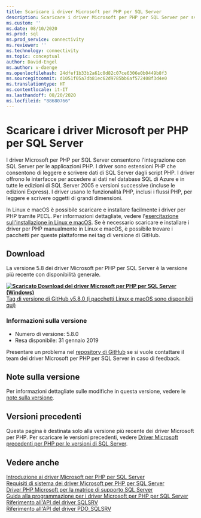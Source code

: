 ```yaml
---
title: Scaricare i driver Microsoft per PHP per SQL Server
description: Scaricare i driver Microsoft per PHP per SQL Server per sviluppare applicazioni PHP che si connettono a SQL Server e al database SQL di Azure.
ms.custom: ''
ms.date: 08/10/2020
ms.prod: sql
ms.prod_service: connectivity
ms.reviewer: ''
ms.technology: connectivity
ms.topic: conceptual
author: David-Engel
ms.author: v-daenge
ms.openlocfilehash: 24dfef1b33b2a61c0d82c07ce6306e0b0449b8f3
ms.sourcegitcommit: d1051f05a7db81ec62d9785bb6af572408f3d4e0
ms.translationtype: HT
ms.contentlocale: it-IT
ms.lasthandoff: 08/20/2020
ms.locfileid: "88680766"
---
```

# <a name="download-the-microsoft-drivers-for-php-for-sql-server"></a>Scaricare i driver Microsoft per PHP per SQL Server

I driver Microsoft per PHP per SQL Server consentono l'integrazione con SQL Server per le applicazioni PHP. I driver sono estensioni PHP che consentono di leggere e scrivere dati di SQL Server dagli script PHP. I driver offrono le interfacce per accedere ai dati nel database SQL di Azure e in tutte le edizioni di SQL Server 2005 e versioni successive (incluse le edizioni Express). I driver usano le funzionalità PHP, inclusi i flussi PHP, per leggere e scrivere oggetti di grandi dimensioni.

In Linux e macOS è possibile scaricare e installare facilmente i driver per PHP tramite PECL. Per informazioni dettagliate, vedere l'[esercitazione sull'installazione in Linux e macOS](installation-tutorial-linux-mac.md). Se è necessario scaricare e installare i driver per PHP manualmente in Linux e macOS, è possibile trovare i pacchetti per queste piattaforme nei tag di versione di GitHub.

## <a name="download"></a>Download

La versione 5.8 dei driver Microsoft per PHP per SQL Server è la versione più recente con disponibilità generale.

**[![Scaricato](../../ssms/media/download-icon.png) Download del driver Microsoft per PHP per SQL Server (Windows)](https://go.microsoft.com/fwlink/?linkid=2120362)**  
[Tag di versione di GitHub v5.8.0 (i pacchetti Linux e macOS sono disponibili qui)](https://github.com/Microsoft/msphpsql/releases/tag/v5.8.0)

### <a name="version-information"></a>Informazioni sulla versione

- Numero di versione: 5.8.0
- Resa disponibile: 31 gennaio 2019

Presentare un problema nel [repository di GitHub](https://github.com/Microsoft/msphpsql/issues) se si vuole contattare il team dei driver Microsoft per PHP per SQL Server in caso di feedback.

## <a name="release-notes"></a>Note sulla versione

Per informazioni dettagliate sulle modifiche in questa versione, vedere le [note sulla versione](release-notes-php-sql-driver.md).

## <a name="previous-releases"></a>Versioni precedenti

Questa pagina è destinata solo alla versione più recente dei driver Microsoft per PHP. Per scaricare le versioni precedenti, vedere [Driver Microsoft precedenti per PHP per le versioni di SQL Server](release-notes-php-sql-driver.md#previous-releases).

## <a name="see-also"></a>Vedere anche

[Introduzione ai driver Microsoft per PHP per SQL Server](getting-started-with-the-php-sql-driver.md)  
[Requisiti di sistema dei driver Microsoft per PHP per SQL Server](system-requirements-for-the-php-sql-driver.md)  
[Driver PHP Microsoft per la matrice di supporto SQL Server](microsoft-php-drivers-for-sql-server-support-matrix.md)  
[Guida alla programmazione per i driver Microsoft per PHP per SQL Server](programming-guide-for-php-sql-driver.md)  
[Riferimento all'API del driver SQLSRV](sqlsrv-driver-api-reference.md)  
[Riferimento all'API del driver PDO_SQLSRV](pdo-sqlsrv-driver-reference.md)  
